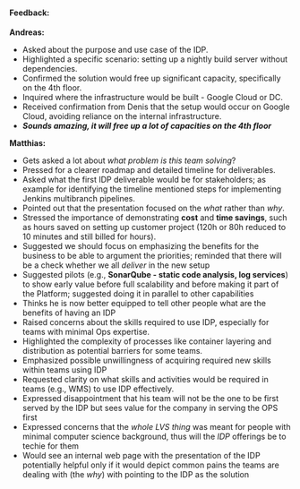 #### Feedback:
**Andreas:**
- Asked about the purpose and use case of the IDP.
- Highlighted a specific scenario: setting up a nightly build server without dependencies.
- Confirmed the solution would free up significant capacity, specifically on the 4th floor.
- Inquired where the infrastructure would be built - Google Cloud or DC.
- Received confirmation from Denis that the setup would occur on Google Cloud, avoiding reliance on the internal infrastructure.
- ***Sounds amazing, it will free up a lot of capacities on the 4th floor***

**Matthias:**
- Gets asked a lot about *what problem is this team solving*?
- Pressed for a clearer roadmap and detailed timeline for deliverables.
- Asked what the first IDP deliverable would be for stakeholders; as example for identifying the timeline mentioned steps for implementing Jenkins multibranch pipelines.
- Pointed out that the presentation focused on the *what* rather than *why*.
- Stressed the importance of demonstrating **cost** and **time savings**, such as hours saved on setting up customer project (120h or 80h reduced to 10 minutes and still billed for hours).
- Suggested we should focus on emphasizing the benefits for the business to be able to argument the priorities; reminded that there will be a check whether we all *deliver* in the new setup 
- Suggested pilots (e.g., **SonarQube - static code analysis, log services**) to show early value before full scalability and before making it part of the Platform; suggested doing it in parallel to other capabilities
- Thinks he is now better equipped to tell other people what are the benefits of having an IDP
- Raised concerns about the skills required to use IDP, especially for teams with minimal Ops expertise.
- Highlighted the complexity of processes like container layering and distribution as potential barriers for some teams.
- Emphasized possible unwillingness of acquiring required new skills within teams using IDP 
- Requested clarity on what skills and activities would be required in teams (e.g., WMS) to use IDP effectively.
- Expressed disappointment that his team will not be the one to be first served by the IDP but sees value for the company in serving the OPS first
- Expressed concerns that the *whole LVS thing* was meant for people with minimal computer science background, thus will the *IDP* offerings be to techie for them
- Would see an internal web page with the presentation of the IDP potentially helpful only if it would depict common pains the teams are dealing with (the *why*) with pointing to the IDP as the solution
